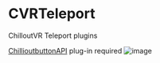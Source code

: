 # CVRTeleport
ChilloutVR Teleport plugins

[ChillioutbuttonAPI](https://github.com/MistressPlague/ChilloutButtonAPI) plug-in required
![image](https://user-images.githubusercontent.com/47291058/185738958-56fd2cbe-687e-4f78-8cd7-96daf87217fe.png)
